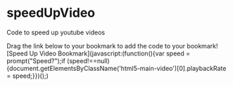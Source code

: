 # speedUpVideo
Code to speed up youtube videos

Drag the link below to your bookmark to add the code to your bookmark!
[Speed Up Video Bookmark](javascript:(function(){var speed = prompt("Speed?");if (speed!==null){document.getElementsByClassName('html5-main-video')[0].playbackRate = speed;}})();)
